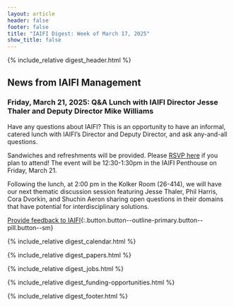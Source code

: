 ```yaml
---
layout: article
header: false
footer: false
title: "IAIFI Digest: Week of March 17, 2025"
show_title: false
--- 
```


{% include_relative digest_header.html %}

## News from IAIFI Management

### Friday, March 21, 2025: Q&A Lunch with IAIFI Director Jesse Thaler and Deputy Director Mike Williams
Have any questions about IAIFI? This is an opportunity to have an informal, catered lunch with IAIFI’s Director and Deputy Director, and ask any-and-all questions. 

Sandwiches and refreshments will be provided. Please [RSVP here](https://app.smartsheet.com/b/form/0025593623034f36be14a148979757f9) if you plan to attend! The event will be 12:30-1:30pm in the IAIFI Penthouse on Friday, March 21. 

Following the lunch, at 2:00 pm in the Kolker Room (26-414), we will have our next thematic discussion session featuring Jesse Thaler, Phil Harris, Cora Dvorkin, and Shuchin Aeron sharing open questions in their domains that have potential for interdisciplinary solutions.

[Provide feedback to IAIFI](https://forms.gle/hk2mrqjaLY8nCZrE6){:.button.button--outline-primary.button--pill.button--sm}

{% include_relative digest_calendar.html %}

{% include_relative digest_papers.html %}
 
{% include_relative digest_jobs.html %}

{% include_relative digest_funding-opportunities.html %}

{% include_relative digest_footer.html %}
